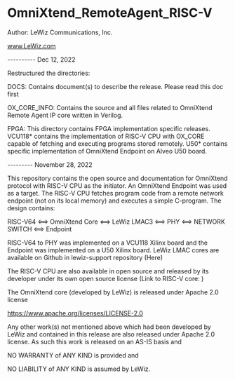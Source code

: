 # OmniXtend_RemoteAgent_RISC-V

Author: LeWiz Communications, Inc.

www.LeWiz.com

---------- Dec 12, 2022

Restructured the directories:

DOCS: Contains document(s) to describe the release. Please read this doc first

OX_CORE_INFO: Contains the source and all files related to OmniXtend Remote Agent IP core written in Verilog.

FPGA: This directory contains FPGA implementation specific releases. 
VCU118* contains the implementation of RISC-V CPU with OX_CORE capable of fetching and executing programs stored remotely. 
U50* contains specific implementation of OmniXtend Endpoint on Alveo U50 board.



--------- November 28, 2022

This repository contains the open source and documentation for OmniXtend protocol with RISC-V CPU as the initiator.
An OmniXtend Endpoint was used as a target. The RISC-V CPU fetches program code from a remote network endpoint (not
on its local memory) and executes a simple C-program. The design contains:

RISC-V64 <==> OmniXtend Core <==> LeWiz LMAC3 <==> PHY <==> NETWORK SWITCH <==> Endpoint

RISC-V64 to PHY was implemented on a VCU118 Xilinx board and the Endpoint was implemented on a U50 Xilinx board.
LeWiz LMAC cores are available on Github in lewiz-support repository (Here)

The RISC-V CPU are also available in open source and released by its developer under its own open source license
(Link to RISC-V core:   )

The OmniXtend core (developed by LeWiz) is released under Apache 2.0 license

https://www.apache.org/licenses/LICENSE-2.0

Any other work(s) not mentioned above which had been developed by LeWiz and contained in this release are also released under Apache 2.0 license.
As such this work is released on an AS-IS basis and 

NO WARRANTY of ANY KIND is provided and 

NO LIABILITY of ANY KIND is assumed by LeWiz.

